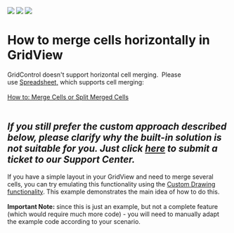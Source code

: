 <!-- default badges list -->
![](https://img.shields.io/endpoint?url=https://codecentral.devexpress.com/api/v1/VersionRange/128630412/11.1.5%2B)
[![](https://img.shields.io/badge/Open_in_DevExpress_Support_Center-FF7200?style=flat-square&logo=DevExpress&logoColor=white)](https://supportcenter.devexpress.com/ticket/details/E2472)
[![](https://img.shields.io/badge/📖_How_to_use_DevExpress_Examples-e9f6fc?style=flat-square)](https://docs.devexpress.com/GeneralInformation/403183)
<!-- default badges end -->
# How to merge cells horizontally in GridView


<p>GridControl doesn't support horizontal cell merging.  Please use <a href="https://documentation.devexpress.com/windowsforms/12063/controls-and-libraries/spreadsheet">Spreadsheet</a><u>,</u> which supports cell merging:<br><br><a href="https://documentation.devexpress.com/windowsforms/15416/controls-and-libraries/spreadsheet/examples/cells/how-to-merge-cells-or-split-merged-cells">How to: Merge Cells or Split Merged Cells</a> <br><br>

## [](https://github.com/DevExpress-Examples/multiple-selection-using-checkbox-web-style-e1271/blob/17.2.3+/Readme.md#if-you-still-prefer-the-custom-approach-described-below-please-clarify-why-the-built-in-solution-is-not-suitable-for-you-just-click---here-to-submit-a-ticket-to-our-support-center)_**If you still prefer the custom approach described below, please clarify why the built-in solution is not suitable for you. Just click  [here](https://www.devexpress.com/Support/Center/Question/Create)  to submit a ticket to our Support Center.**_

If you have a simple layout in your GridView and need to merge several cells, you can try emulating this functionality using the <a href="https://documentation.devexpress.com/WindowsForms/762/Controls-and-Libraries/Data-Grid/Appearance-and-Conditional-Formatting/Custom-Painting/Custom-Painting-Basics">Custom Drawing functionality</a>. This example demonstrates the main idea of how to do this. 
<br/><br/><b>Important Note:</b> since this is just an example, but not a complete feature (which would require much more code) - you will need to manually adapt the example code according to your scenario.
</p>
<br/>


